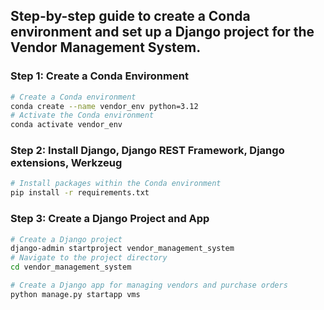 
## Step-by-step guide to create a Conda environment and set up a Django project for the Vendor Management System.

### Step 1: Create a Conda Environment
```bash
# Create a Conda environment
conda create --name vendor_env python=3.12
# Activate the Conda environment
conda activate vendor_env
```
### Step 2: Install Django, Django REST Framework, Django extensions, Werkzeug
```bash
# Install packages within the Conda environment
pip install -r requirements.txt
```
### Step 3: Create a Django Project and App
```bash
# Create a Django project
django-admin startproject vendor_management_system
# Navigate to the project directory
cd vendor_management_system

# Create a Django app for managing vendors and purchase orders
python manage.py startapp vms
```